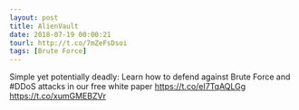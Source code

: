 ```yaml
---
layout: post
title: AlienVault
date: 2018-07-19 00:00:21
tourl: http://t.co/7mZeFsDsoi
tags: [Brute Force]
---
```

Simple yet potentially deadly: Learn how to defend against Brute Force and #DDoS attacks in our free white paper https://t.co/eI7TqAQLGg https://t.co/xumGMEBZVr